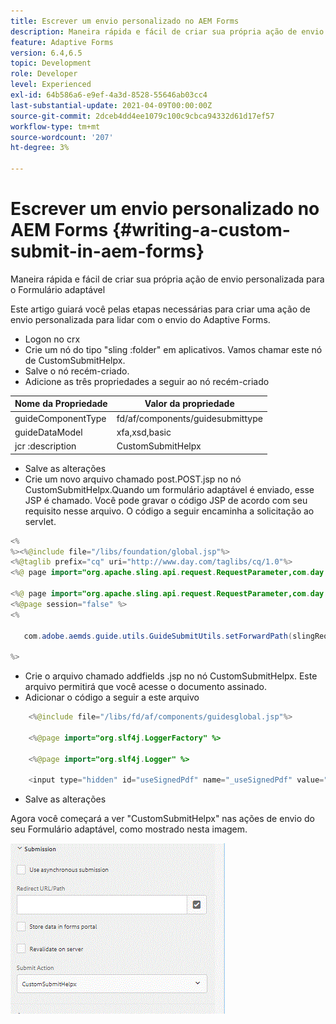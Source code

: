 ```yaml
---
title: Escrever um envio personalizado no AEM Forms
description: Maneira rápida e fácil de criar sua própria ação de envio personalizada para o Formulário adaptável
feature: Adaptive Forms
version: 6.4,6.5
topic: Development
role: Developer
level: Experienced
exl-id: 64b586a6-e9ef-4a3d-8528-55646ab03cc4
last-substantial-update: 2021-04-09T00:00:00Z
source-git-commit: 2dceb4dd4ee1079c100c9cbca94332d61d17ef57
workflow-type: tm+mt
source-wordcount: '207'
ht-degree: 3%

---
```


# Escrever um envio personalizado no AEM Forms {#writing-a-custom-submit-in-aem-forms}

Maneira rápida e fácil de criar sua própria ação de envio personalizada para o Formulário adaptável

Este artigo guiará você pelas etapas necessárias para criar uma ação de envio personalizada para lidar com o envio do Adaptive Forms.

* Logon no crx
* Crie um nó do tipo &quot;sling :folder&quot; em aplicativos. Vamos chamar este nó de CustomSubmitHelpx.
* Salve o nó recém-criado.
* Adicione as três propriedades a seguir ao nó recém-criado

| Nome da Propriedade | Valor da propriedade |
|----------------    | ---------------------------------|
| guideComponentType | fd/af/components/guidesubmittype |
| guideDataModel | xfa,xsd,basic |
| jcr :description | CustomSubmitHelpx |


* Salve as alterações
* Crie um novo arquivo chamado post.POST.jsp no nó CustomSubmitHelpx.Quando um formulário adaptável é enviado, esse JSP é chamado. Você pode gravar o código JSP de acordo com seu requisito nesse arquivo. O código a seguir encaminha a solicitação ao servlet.

```java
<%
%><%@include file="/libs/foundation/global.jsp"%>
<%@taglib prefix="cq" uri="http://www.day.com/taglibs/cq/1.0"%>
<%@ page import="org.apache.sling.api.request.RequestParameter,com.day.cq.wcm.api.WCMMode,com.adobe.forms.common.submitutils.CustomParameterRequest,com.adobe.aemds.guide.submitutils.*" %>

<%@ page import="org.apache.sling.api.request.RequestParameter,com.day.cq.wcm.api.WCMMode" %>
<%@page session="false" %>
<%

   com.adobe.aemds.guide.utils.GuideSubmitUtils.setForwardPath(slingRequest,"/bin/storeafsubmission",null,null);

%>
```

* Crie o arquivo chamado addfields .jsp no nó CustomSubmitHelpx. Este arquivo permitirá que você acesse o documento assinado.
* Adicionar o código a seguir a este arquivo

```java
    <%@include file="/libs/fd/af/components/guidesglobal.jsp"%>

    <%@page import="org.slf4j.LoggerFactory" %>

    <%@page import="org.slf4j.Logger" %>

    <input type="hidden" id="useSignedPdf" name="_useSignedPdf" value=""/>;
```

* Salve as alterações

Agora você começará a ver &quot;CustomSubmitHelpx&quot; nas ações de envio do seu Formulário adaptável, como mostrado nesta imagem.

![Formulário adaptável com envio personalizado](assets/capture-2.gif)
